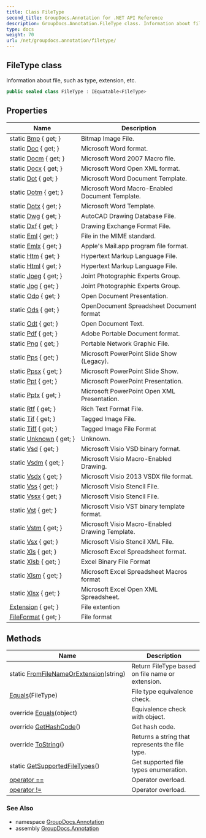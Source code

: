 ```yaml
---
title: Class FileType
second_title: GroupDocs.Annotation for .NET API Reference
description: GroupDocs.Annotation.FileType class. Information about file such as type extension etc
type: docs
weight: 70
url: /net/groupdocs.annotation/filetype/
---
```

## FileType class

Information about file, such as type, extension, etc.

```csharp
public sealed class FileType : IEquatable<FileType>
```

## Properties

| Name | Description |
| --- | --- |
| static [Bmp](../../groupdocs.annotation/filetype/bmp/) { get; } | Bitmap Image File. |
| static [Doc](../../groupdocs.annotation/filetype/doc/) { get; } | Microsoft Word format. |
| static [Docm](../../groupdocs.annotation/filetype/docm/) { get; } | Microsoft Word 2007 Macro file. |
| static [Docx](../../groupdocs.annotation/filetype/docx/) { get; } | Microsoft Word Open XML format. |
| static [Dot](../../groupdocs.annotation/filetype/dot/) { get; } | Microsoft Word Document Template. |
| static [Dotm](../../groupdocs.annotation/filetype/dotm/) { get; } | Microsoft Word Macro-Enabled Document Template. |
| static [Dotx](../../groupdocs.annotation/filetype/dotx/) { get; } | Microsoft Word Template. |
| static [Dwg](../../groupdocs.annotation/filetype/dwg/) { get; } | AutoCAD Drawing Database File. |
| static [Dxf](../../groupdocs.annotation/filetype/dxf/) { get; } | Drawing Exchange Format File. |
| static [Eml](../../groupdocs.annotation/filetype/eml/) { get; } | File in the MIME standard. |
| static [Emlx](../../groupdocs.annotation/filetype/emlx/) { get; } | Apple's Mail.app program file format. |
| static [Htm](../../groupdocs.annotation/filetype/htm/) { get; } | Hypertext Markup Language File. |
| static [Html](../../groupdocs.annotation/filetype/html/) { get; } | Hypertext Markup Language File. |
| static [Jpeg](../../groupdocs.annotation/filetype/jpeg/) { get; } | Joint Photographic Experts Group. |
| static [Jpg](../../groupdocs.annotation/filetype/jpg/) { get; } | Joint Photographic Experts Group. |
| static [Odp](../../groupdocs.annotation/filetype/odp/) { get; } | Open Document Presentation. |
| static [Ods](../../groupdocs.annotation/filetype/ods/) { get; } | OpenDocument Spreadsheet Document format |
| static [Odt](../../groupdocs.annotation/filetype/odt/) { get; } | Open Document Text. |
| static [Pdf](../../groupdocs.annotation/filetype/pdf/) { get; } | Adobe Portable Document format. |
| static [Png](../../groupdocs.annotation/filetype/png/) { get; } | Portable Network Graphic File. |
| static [Pps](../../groupdocs.annotation/filetype/pps/) { get; } | Microsoft PowerPoint Slide Show (Legacy). |
| static [Ppsx](../../groupdocs.annotation/filetype/ppsx/) { get; } | Microsoft PowerPoint Slide Show. |
| static [Ppt](../../groupdocs.annotation/filetype/ppt/) { get; } | Microsoft PowerPoint Presentation. |
| static [Pptx](../../groupdocs.annotation/filetype/pptx/) { get; } | Microsoft PowerPoint Open XML Presentation. |
| static [Rtf](../../groupdocs.annotation/filetype/rtf/) { get; } | Rich Text Format File. |
| static [Tif](../../groupdocs.annotation/filetype/tif/) { get; } | Tagged Image File. |
| static [Tiff](../../groupdocs.annotation/filetype/tiff/) { get; } | Tagged Image File Format |
| static [Unknown](../../groupdocs.annotation/filetype/unknown/) { get; } | Unknown. |
| static [Vsd](../../groupdocs.annotation/filetype/vsd/) { get; } | Microsoft Visio VSD binary format. |
| static [Vsdm](../../groupdocs.annotation/filetype/vsdm/) { get; } | Microsoft Visio Macro-Enabled Drawing. |
| static [Vsdx](../../groupdocs.annotation/filetype/vsdx/) { get; } | Microsoft Visio 2013 VSDX file format. |
| static [Vss](../../groupdocs.annotation/filetype/vss/) { get; } | Microsoft Visio Stencil File. |
| static [Vssx](../../groupdocs.annotation/filetype/vssx/) { get; } | Microsoft Visio Stencil File. |
| static [Vst](../../groupdocs.annotation/filetype/vst/) { get; } | Microsoft Visio VST binary template format. |
| static [Vstm](../../groupdocs.annotation/filetype/vstm/) { get; } | Microsoft Visio Macro-Enabled Drawing Template. |
| static [Vsx](../../groupdocs.annotation/filetype/vsx/) { get; } | Microsoft Visio Stencil XML File. |
| static [Xls](../../groupdocs.annotation/filetype/xls/) { get; } | Microsoft Excel Spreadsheet format. |
| static [Xlsb](../../groupdocs.annotation/filetype/xlsb/) { get; } | Excel Binary File Format |
| static [Xlsm](../../groupdocs.annotation/filetype/xlsm/) { get; } | Microsoft Excel Spreadsheet Macros format |
| static [Xlsx](../../groupdocs.annotation/filetype/xlsx/) { get; } | Microsoft Excel Open XML Spreadsheet. |
| [Extension](../../groupdocs.annotation/filetype/extension/) { get; } | File extention |
| [FileFormat](../../groupdocs.annotation/filetype/fileformat/) { get; } | File format |

## Methods

| Name | Description |
| --- | --- |
| static [FromFileNameOrExtension](../../groupdocs.annotation/filetype/fromfilenameorextension/)(string) | Return FileType based on file name or extension. |
| [Equals](../../groupdocs.annotation/filetype/equals/#equals)(FileType) | File type equivalence check. |
| override [Equals](../../groupdocs.annotation/filetype/equals/#equals_1)(object) | Equivalence check with object. |
| override [GetHashCode](../../groupdocs.annotation/filetype/gethashcode/)() | Get hash code. |
| override [ToString](../../groupdocs.annotation/filetype/tostring/)() | Returns a string that represents the file type. |
| static [GetSupportedFileTypes](../../groupdocs.annotation/filetype/getsupportedfiletypes/)() | Get supported file types enumeration. |
| [operator ==](../../groupdocs.annotation/filetype/op_equality/) | Operator overload. |
| [operator !=](../../groupdocs.annotation/filetype/op_inequality/) | Operator overload. |

### See Also

* namespace [GroupDocs.Annotation](../../groupdocs.annotation/)
* assembly [GroupDocs.Annotation](../../)


